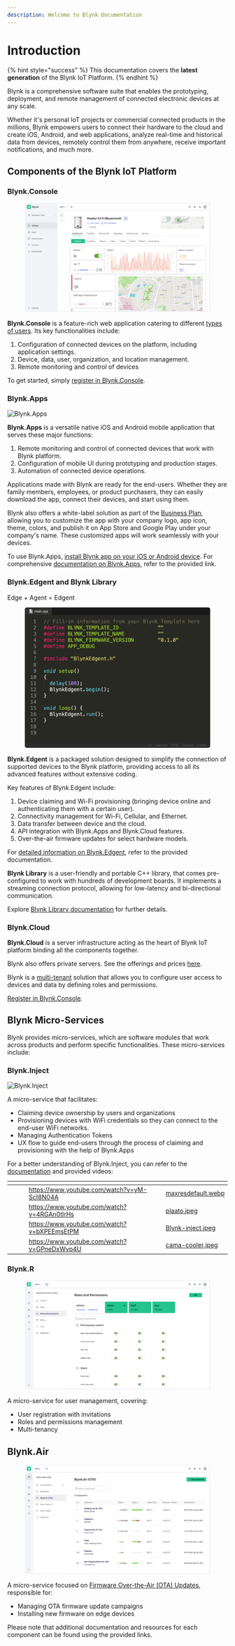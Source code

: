 ```yaml
---
description: Welcome to Blynk Documentation
---
```


# Introduction



{% hint style="success" %}
This documentation covers the **latest generation** of the Blynk IoT Platform.
{% endhint %}

Blynk is a comprehensive software suite that enables the prototyping, deployment, and remote management of connected electronic devices at any scale.&#x20;

Whether it's personal IoT projects or commercial connected products in the millions, Blynk empowers users to connect their hardware to the cloud and create iOS, Android, and web applications, analyze real-time and historical data from devices, remotely control them from anywhere, receive important notifications, and much more.

## Components of the Blynk IoT Platform

### Blynk.Console

<figure><img src=".gitbook/assets/1-Introduction-console 1.png" alt=""><figcaption></figcaption></figure>

**Blynk.Console** is a feature-rich web application catering to different [types of users](concepts/users/). Its key functionalities include:

1. Configuration of connected devices on the platform, including application settings.
2. Device, data, user, organization, and location management.
3. Remote monitoring and control of devices

To get started, simply [register in Blynk.Console](https://blynk.cloud).



### Blynk.Apps

![Blynk.Apps](https://user-images.githubusercontent.com/72824404/119525085-e464a300-bd86-11eb-84dc-a4f3de0f7ec9.png)

**Blynk.Apps** is a versatile native iOS and Android mobile application that serves these major functions:

1. Remote monitoring and control of connected devices that work with Blynk platform.
2. Configuration of mobile UI during prototyping and production stages.
3. Automation of connected device operations.

Applications made with Blynk are ready for the end-users. Whether they are family members, employees, or product purchasers, they can easily download the app, connect their devices, and start using them.

Blynk also offers a white-label solution as part of the [Business Plan](https://blynk.io/pricing/business-plan), allowing you to customize the app with your company logo, app icon, theme, colors, and publish it on App Store and Google Play under your company's name. These customized apps will work seamlessly with your devices.

To use Blynk.Apps, [install Blynk app on your iOS or Android device](downloads/blynk-apps-for-ios-and-android.md). For comprehensive [documentation on Blynk.Apps](broken-reference), refer to the provided link.



### Blynk.Edgent and Blynk Library

Edge + Agent = Edgent

<figure><img src=".gitbook/assets/Device-template 3.png" alt=""><figcaption></figcaption></figure>

**Blynk.Edgent** is a packaged solution designed to simplify the connection of supported devices to the Blynk platform, providing access to all its advanced features without extensive coding.

Key features of Blynk.Edgent include:

1. Device claiming and Wi-Fi provisioning (bringing device online and authenticating them with a certain user).
2. Connectivity management for Wi-Fi, Cellular, and Ethernet.
3. Data transfer between device and the cloud.
4. API integration with Blynk.Apps and Blynk.Cloud features.
5. Over-the-air firmware updates for select hardware models.

For [detailed information on Blynk.Edgent](broken-reference), refer to the provided documentation.

**Blynk Library** is a user-friendly and portable C++ library, that comes pre-configured to work with hundreds of development boards. It implements a streaming connection protocol, allowing for low-latency and bi-directional communication.&#x20;

Explore [Blynk Library documentation](broken-reference) for further details.



### Blynk.Cloud

**Blynk.Cloud** is a server infrastructure acting as the heart of Blynk IoT platform binding all the components together.

Blynk also offers private servers. See the offerings and prices [here](https://blynk.io/pricing).

Blynk is a [multi-tenant](concepts/users/multi-tenant-tree-structure.md) solution that allows you to configure user access to devices and data by defining roles and permissions.

[Register in Blynk.Console](https://blynk.cloud).



## Blynk Micro-Services

Blynk provides micro-services, which are software modules that work across products and perform  specific functionalities. These micro-services include:

### Blynk.Inject

![Blynk.Inject](https://user-images.githubusercontent.com/72824404/119472455-ef9ddb80-bd52-11eb-9c6a-e54746ae32dd.png)

A micro-service that facilitates:

* Claiming device ownership by users and organizations
* Provisioning devices with WiFi credentials so they can connect to the end-user WiFi networks.
* Managing Authentication Tokens
* UX flow to guide end-users through the process of claiming and provisioning with the help of Blynk.Apps

For a better understanding of Blynk.Inject, you can refer to the [documentation](blynk.edgent/services.md) and provided videos:

<table data-card-size="large" data-column-title-hidden data-view="cards"><thead><tr><th></th><th data-hidden></th><th data-hidden></th><th data-hidden data-card-target data-type="content-ref"></th><th data-hidden data-card-cover data-type="files"></th></tr></thead><tbody><tr><td></td><td></td><td></td><td><a href="https://www.youtube.com/watch?v=yM-ScI8N04A">https://www.youtube.com/watch?v=yM-ScI8N04A</a></td><td><a href=".gitbook/assets/maxresdefault.webp">maxresdefault.webp</a></td></tr><tr><td></td><td></td><td></td><td><a href="https://www.youtube.com/watch?v=4RGAn0tlrHs">https://www.youtube.com/watch?v=4RGAn0tlrHs</a></td><td><a href=".gitbook/assets/plaato.jpeg">plaato.jpeg</a></td></tr><tr><td></td><td></td><td></td><td><a href="https://www.youtube.com/watch?v=bXPEEmsEtPM">https://www.youtube.com/watch?v=bXPEEmsEtPM</a></td><td><a href=".gitbook/assets/Blynk-inject.jpeg">Blynk-inject.jpeg</a></td></tr><tr><td></td><td></td><td></td><td><a href="https://www.youtube.com/watch?v=GPneDxWvp4U">https://www.youtube.com/watch?v=GPneDxWvp4U</a></td><td><a href=".gitbook/assets/cama-cooler.jpeg">cama-cooler.jpeg</a></td></tr></tbody></table>



### Blynk.**R**

<figure><img src=".gitbook/assets/2-introduction-blynkr 1.png" alt=""><figcaption></figcaption></figure>

A micro-service for user management, covering:

* User registration with invitations
* Roles and permissions management
* Multi-tenancy

## Blynk.Air

<figure><img src=".gitbook/assets/3-introduction-blynk-air 1.png" alt=""><figcaption></figcaption></figure>

A micro-service focused on [Firmware Over-the-Air (OTA) Updates](blynk.edgent/updating-devices-firmwares-ota.md), responsible for:

* Managing OTA firmware update campaigns
* Installing new firmware on edge devices

Please note that additional documentation and resources for each component can be found using the provided links.
